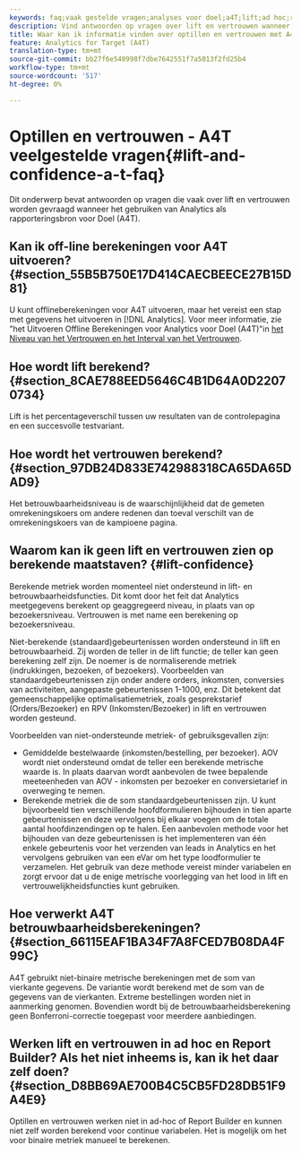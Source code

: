 ```yaml
---
keywords: faq;vaak gestelde vragen;analyses voor doel;a4T;lift;ad hoc;rapport aannemer;vertrouwen
description: Vind antwoorden op vragen over lift en vertrouwen wanneer het gebruiken van Analytics voor Doel (A4T). A4T laat u Analytics rapportering voor de activiteiten van het Doel gebruiken.
title: Waar kan ik informatie vinden over optillen en vertrouwen met A4T?
feature: Analytics for Target (A4T)
translation-type: tm+mt
source-git-commit: bb27f6e540998f7dbe7642551f7a5013f2fd25b4
workflow-type: tm+mt
source-wordcount: '517'
ht-degree: 0%

---
```



# Optillen en vertrouwen - A4T veelgestelde vragen{#lift-and-confidence-a-t-faq}

Dit onderwerp bevat antwoorden op vragen die vaak over lift en vertrouwen worden gevraagd wanneer het gebruiken van Analytics als rapporteringsbron voor Doel (A4T).

## Kan ik off-line berekeningen voor A4T uitvoeren? {#section_55B5B750E17D414CAECBEECE27B15D81}

U kunt offlineberekeningen voor A4T uitvoeren, maar het vereist een stap met gegevens het uitvoeren in [!DNL Analytics]. Voor meer informatie, zie &quot;het Uitvoeren Offline Berekeningen voor Analytics voor Doel (A4T)&quot;in [het Niveau van het Vertrouwen en het Interval van het Vertrouwen](/help/c-reports/conversion-rate.md#concept_0D0002A1EBDF420E9C50E2A46F36629B).

## Hoe wordt lift berekend? {#section_8CAE788EED5646C4B1D64A0D22070734}

Lift is het percentageverschil tussen uw resultaten van de controlepagina en een succesvolle testvariant.

## Hoe wordt het vertrouwen berekend? {#section_97DB24D833E742988318CA65DA65DAD9}

Het betrouwbaarheidsniveau is de waarschijnlijkheid dat de gemeten omrekeningskoers om andere redenen dan toeval verschilt van de omrekeningskoers van de kampioene pagina.

## Waarom kan ik geen lift en vertrouwen zien op berekende maatstaven? {#lift-confidence}

Berekende metriek worden momenteel niet ondersteund in lift- en betrouwbaarheidsfuncties. Dit komt door het feit dat Analytics meetgegevens berekent op geaggregeerd niveau, in plaats van op bezoekersniveau. Vertrouwen is met name een berekening op bezoekersniveau.

Niet-berekende (standaard)gebeurtenissen worden ondersteund in lift en betrouwbaarheid. Zij worden de teller in de lift functie; de teller kan geen berekening zelf zijn. De noemer is de normaliserende metriek (indrukkingen, bezoeken, of bezoekers). Voorbeelden van standaardgebeurtenissen zijn onder andere orders, inkomsten, conversies van activiteiten, aangepaste gebeurtenissen 1-1000, enz. Dit betekent dat gemeenschappelijke optimalisatiemetriek, zoals gesprekstarief (Orders/Bezoeker) en RPV (Inkomsten/Bezoeker) in lift en vertrouwen worden gesteund.

Voorbeelden van niet-ondersteunde metriek- of gebruiksgevallen zijn:

* Gemiddelde bestelwaarde (inkomsten/bestelling, per bezoeker). AOV wordt niet ondersteund omdat de teller een berekende metrische waarde is. In plaats daarvan wordt aanbevolen de twee bepalende meeteenheden van AOV - inkomsten per bezoeker en conversietarief in overweging te nemen.
* Berekende metriek die de som standaardgebeurtenissen zijn. U kunt bijvoorbeeld tien verschillende hoofdformulieren bijhouden in tien aparte gebeurtenissen en deze vervolgens bij elkaar voegen om de totale aantal hoofdinzendingen op te halen. Een aanbevolen methode voor het bijhouden van deze gebeurtenissen is het implementeren van één enkele gebeurtenis voor het verzenden van leads in Analytics en het vervolgens gebruiken van een eVar om het type loodformulier te verzamelen. Het gebruik van deze methode vereist minder variabelen en zorgt ervoor dat u de enige metrische voorlegging van het lood in lift en vertrouwelijkheidsfuncties kunt gebruiken.

## Hoe verwerkt A4T betrouwbaarheidsberekeningen? {#section_66115EAF1BA34F7A8FCED7B08DA4F99C}

A4T gebruikt niet-binaire metrische berekeningen met de som van vierkante gegevens. De variantie wordt berekend met de som van de gegevens van de vierkanten. Extreme bestellingen worden niet in aanmerking genomen. Bovendien wordt bij de betrouwbaarheidsberekening geen Bonferroni-correctie toegepast voor meerdere aanbiedingen.

## Werken lift en vertrouwen in ad hoc en Report Builder? Als het niet inheems is, kan ik het daar zelf doen? {#section_D8BB69AE700B4C5CB5FD28DB51F9A4E9}

Optillen en vertrouwen werken niet in ad-hoc of Report Builder en kunnen niet zelf worden berekend voor continue variabelen. Het is mogelijk om het voor binaire metriek manueel te berekenen.
